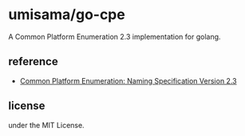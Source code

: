 # umisama/go-cpe
A Common Platform Enumeration 2.3 implementation for golang.

## reference
 * [Common Platform Enumeration: Naming Specification Version 2.3](http://csrc.nist.gov/publications/nistir/ir7695/NISTIR-7695-CPE-Naming.pdf)

## license 
under the MIT License.

